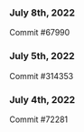 ### July 8th, 2022

Commit #67990

### July 5th, 2022

Commit #314353


### July 4th, 2022

Commit #72281
